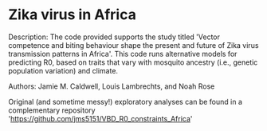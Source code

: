 # Zika virus in Africa

Description: The code provided supports the study titled 'Vector competence and biting behaviour shape the present and future of Zika virus transmission patterns in Africa'. This code runs alternative models for predicting R0, based on traits that vary with mosquito ancestry (i.e., genetic population variation) and climate. 

Authors: Jamie M. Caldwell, Louis Lambrechts, and Noah Rose

Original (and sometime messy!) exploratory analyses can be found in a complementary repository 'https://github.com/jms5151/VBD_R0_constraints_Africa'
